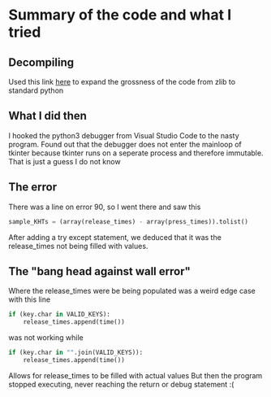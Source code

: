 # Summary of the code and what I tried

## Decompiling

Used this link [here](https://gchq.github.io/CyberChef/#recipe=Zlib_Deflate('Dynamic%20Huffman%20Coding')Zlib_Inflate(0,0,'Adaptive',false,false)From_Hex('None')Zlib_Inflate(0,0,'Adaptive',false,false)) to expand the grossness of the code from zlib to standard python

## What I did then
I hooked the python3 debugger from Visual Studio Code to the nasty program. Found out that the debugger does not enter the mainloop of tkinter because tkinter runs on a seperate process and therefore immutable. That is just a guess I do not know

## The error

There was a line on error 90, so I went there and saw this
```python
sample_KHTs = (array(release_times) - array(press_times)).tolist()
```
After adding a try except statement, we deduced that it was the release_times not being filled with values. 

## The "bang head against wall error"

Where the release_times were be being populated was a weird edge case with this line
```python
if (key.char in VALID_KEYS):
    release_times.append(time())

```
was not working while

```python
if (key.char in "".join(VALID_KEYS)):
    release_times.append(time())
```
Allows for release_times to be filled with actual values
But then the program stopped executing, never reaching the return or debug statement :(


